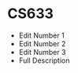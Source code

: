# CS633
<!-- This is my commit for Branch 1-Edits -->
- Edit Number 1
- Edit Number 2
- Edit Number 3
- Full Description
